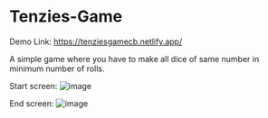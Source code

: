 # Tenzies-Game

Demo Link: https://tenziesgamecb.netlify.app/

A simple game where you have to make all dice of same number in minimum number of rolls. 

Start screen: 
![image](https://user-images.githubusercontent.com/85600410/205478635-06e365c8-0c28-4fdd-afb4-52c106383107.png)

End screen: 
![image](https://user-images.githubusercontent.com/85600410/205478671-a3a73164-dae8-4f57-8b18-31c5ad756461.png)

